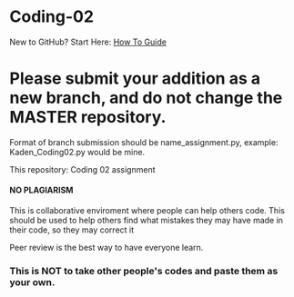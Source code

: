 # Coding-02
New to GitHub? Start Here: <a href="https://guides.github.com/activities/hello-world/">How To Guide</a>
<h1>Please submit your addition as a new branch, and do not change the MASTER repository.</h1>
Format of branch submission should be name_assignment.py, example: Kaden_Coding02.py would be mine.

This repository: Coding 02 assignment
<h4>NO PLAGIARISM</h4>

This is collaborative enviroment where people can help others code.
This should be used to help others find what mistakes they may have made in their code, so they may correct it

Peer review is the best way to have everyone learn.
<h3>This is NOT to take other people's codes and paste them as your own.</h3>
